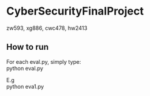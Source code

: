 # CyberSecurityFinalProject
zw593, xg886, cwc478, hw2413 


## How to run
For each eval.py, simply type:  
python eval.py  

E.g  
python eva1.py
